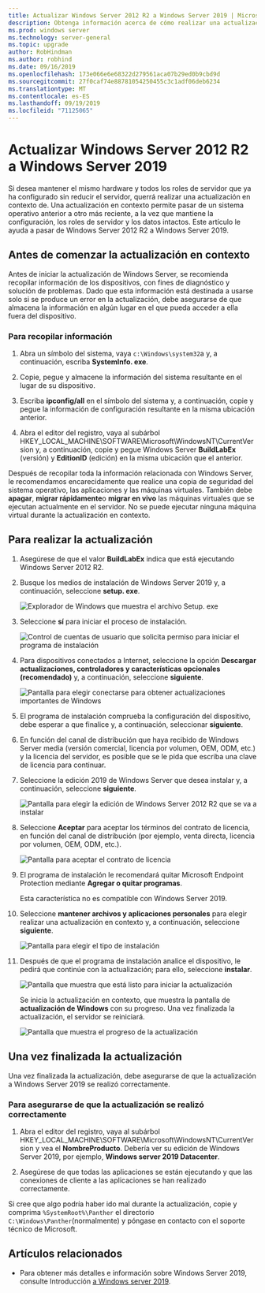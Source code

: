 ```yaml
---
title: Actualizar Windows Server 2012 R2 a Windows Server 2019 | Microsoft Docs
description: Obtenga información acerca de cómo realizar una actualización en contexto para pasar de Windows Server 2012 R2 a Windows Server 2019.
ms.prod: windows server
ms.technology: server-general
ms.topic: upgrade
author: RobHindman
ms.author: robhind
ms.date: 09/16/2019
ms.openlocfilehash: 173e066e6e68322d279561aca07b29ed0b9cbd9d
ms.sourcegitcommit: 27f0caf74e88781054250455c3c1adf06deb6234
ms.translationtype: MT
ms.contentlocale: es-ES
ms.lasthandoff: 09/19/2019
ms.locfileid: "71125065"
---
```

# <a name="upgrade-windows-server-2012-r2-to-windows-server-2019"></a>Actualizar Windows Server 2012 R2 a Windows Server 2019

Si desea mantener el mismo hardware y todos los roles de servidor que ya ha configurado sin reducir el servidor, querrá realizar una actualización en contexto de. Una actualización en contexto permite pasar de un sistema operativo anterior a otro más reciente, a la vez que mantiene la configuración, los roles de servidor y los datos intactos. Este artículo le ayuda a pasar de Windows Server 2012 R2 a Windows Server 2019.

## <a name="before-you-begin-your-in-place-upgrade"></a>Antes de comenzar la actualización en contexto

Antes de iniciar la actualización de Windows Server, se recomienda recopilar información de los dispositivos, con fines de diagnóstico y solución de problemas. Dado que esta información está destinada a usarse solo si se produce un error en la actualización, debe asegurarse de que almacena la información en algún lugar en el que pueda acceder a ella fuera del dispositivo.

### <a name="to-collect-your-info"></a>Para recopilar información

1. Abra un símbolo del sistema, vaya `c:\Windows\system32`a y, a continuación, escriba **SystemInfo. exe**.

2. Copie, pegue y almacene la información del sistema resultante en el lugar de su dispositivo.

3. Escriba **ipconfig/all** en el símbolo del sistema y, a continuación, copie y pegue la información de configuración resultante en la misma ubicación anterior.

4. Abra el editor del registro, vaya al subárbol HKEY_LOCAL_MACHINE\SOFTWARE\Microsoft\WindowsNT\CurrentVersion y, a continuación, copie y pegue Windows Server **BuildLabEx** (versión) y **EditionID** (edición) en la misma ubicación que el anterior.

Después de recopilar toda la información relacionada con Windows Server, le recomendamos encarecidamente que realice una copia de seguridad del sistema operativo, las aplicaciones y las máquinas virtuales. También debe **apagar**, **migrar rápidamente**o **migrar en vivo** las máquinas virtuales que se ejecutan actualmente en el servidor. No se puede ejecutar ninguna máquina virtual durante la actualización en contexto.

## <a name="to-perform-the-upgrade"></a>Para realizar la actualización

1. Asegúrese de que el valor **BuildLabEx** indica que está ejecutando Windows Server 2012 R2.

2. Busque los medios de instalación de Windows Server 2019 y, a continuación, seleccione **setup. exe**.

    ![Explorador de Windows que muestra el archivo Setup. exe](media/upgrade-2012r2-2019/setup-2019.png)

3. Seleccione **sí** para iniciar el proceso de instalación.

    ![Control de cuentas de usuario que solicita permiso para iniciar el programa de instalación](media/upgrade-2012r2-2019/start-setup-uac-box.png)

4. Para dispositivos conectados a Internet, seleccione la opción **Descargar actualizaciones, controladores y características opcionales (recomendado)** y, a continuación, seleccione **siguiente**.

    ![Pantalla para elegir conectarse para obtener actualizaciones importantes de Windows](media/upgrade-2012r2-2019/online-updates-win-setup.png)

5. El programa de instalación comprueba la configuración del dispositivo, debe esperar a que finalice y, a continuación, seleccionar **siguiente**.

6. En función del canal de distribución que haya recibido de Windows Server media (versión comercial, licencia por volumen, OEM, ODM, etc.) y la licencia del servidor, es posible que se le pida que escriba una clave de licencia para continuar.

7. Seleccione la edición 2019 de Windows Server que desea instalar y, a continuación, seleccione **siguiente**.

    ![Pantalla para elegir la edición de Windows Server 2012 R2 que se va a instalar](media/upgrade-2012r2-2019/select-os-edition.png)

8. Seleccione **Aceptar** para aceptar los términos del contrato de licencia, en función del canal de distribución (por ejemplo, venta directa, licencia por volumen, OEM, ODM, etc.).

    ![Pantalla para aceptar el contrato de licencia](media/upgrade-2012r2-2019/license-terms.png)

9. El programa de instalación le recomendará quitar Microsoft Endpoint Protection mediante **Agregar o quitar programas**.

    Esta característica no es compatible con Windows Server 2019.

10. Seleccione **mantener archivos y aplicaciones personales** para elegir realizar una actualización en contexto y, a continuación, seleccione **siguiente**.

    ![Pantalla para elegir el tipo de instalación](media/upgrade-2012r2-2019/choose-install-upgrade.png)

11. Después de que el programa de instalación analice el dispositivo, le pedirá que continúe con la actualización; para ello, seleccione **instalar**.

    ![Pantalla que muestra que está listo para iniciar la actualización](media/upgrade-2012r2-2019/ready-to-install.png)

    Se inicia la actualización en contexto, que muestra la pantalla de **actualización de Windows** con su progreso. Una vez finalizada la actualización, el servidor se reiniciará.

    ![Pantalla que muestra el progreso de la actualización](media/upgrade-2012r2-2019/upgrading-windows-with-progress.png)

## <a name="after-your-upgrade-is-done"></a>Una vez finalizada la actualización

Una vez finalizada la actualización, debe asegurarse de que la actualización a Windows Server 2019 se realizó correctamente.

### <a name="to-make-sure-your-upgrade-was-successful"></a>Para asegurarse de que la actualización se realizó correctamente

1. Abra el editor del registro, vaya al subárbol HKEY_LOCAL_MACHINE\SOFTWARE\Microsoft\WindowsNT\CurrentVersion y vea el **NombreProducto**. Debería ver su edición de Windows Server 2019, por ejemplo, **Windows server 2019 Datacenter**.

2. Asegúrese de que todas las aplicaciones se están ejecutando y que las conexiones de cliente a las aplicaciones se han realizado correctamente.

Si cree que algo podría haber ido mal durante la actualización, copie y comprima `%SystemRoot%\Panther` el directorio `C:\Windows\Panther`(normalmente) y póngase en contacto con el soporte técnico de Microsoft.

## <a name="related-articles"></a>Artículos relacionados

- Para obtener más detalles e información sobre Windows Server 2019, consulte Introducción [a Windows server 2019](https://docs.microsoft.com/windows-server/get-started-19/get-started-19).